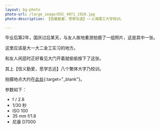 ```yaml
---
layout: bg-photo
photo-url: /large_image/DSC_4071_1920.jpg
photo-description: 【信義勤愛，思學志遠】——上海理工大学校训。

---
```


毕业后第2年，国庆过后某天，与友人故地重游拍摄了一组照片，这是其中一张。

这里应该是大一大二金工实习的地方。

和友人闲逛时正好看见大门开着就偷偷按下了这张。

其上【信义勤爱，思学志远】八个繁体大字乃校训。

拍摄地点大约在[此处](http://j.map.baidu.com/zNknz){:target="_blank"}。

参数如下：

* f / 2.8
* 1/30 秒
* ISO 100
* 35 mm f/1.8
* 尼康 D7000

